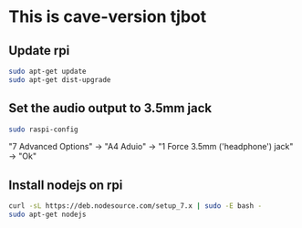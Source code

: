 # This is cave-version tjbot


## Update rpi

```sh
sudo apt-get update
sudo apt-get dist-upgrade
```

## Set the audio output to 3.5mm jack

```sh
sudo raspi-config
```
"7 Advanced Options" -> "A4 Aduio" -> "1 Force 3.5mm ('headphone') jack" -> "Ok"


## Install nodejs on rpi

```sh
curl -sL https://deb.nodesource.com/setup_7.x | sudo -E bash -
sudo apt-get nodejs
```


